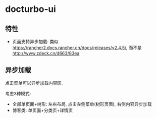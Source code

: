 # docturbo-ui


## 特性
- 页面支持异步加载: 类似 https://rancher2.docs.rancher.cn/docs/releases/v2.4.5/, 而不是 http://www.zdeck.cn/d663/83ea

## 异步加载
点击菜单可以异步加载内容区.

考虑3种模式:
- 全部单页面+树形: 左右布局, 点击左侧菜单(树形页面), 右侧内容异步加载
- 博客类: 单页面+分类页+详情页
